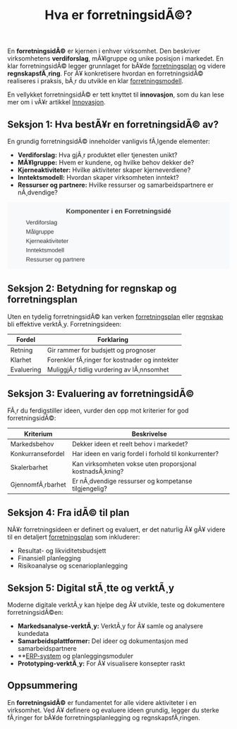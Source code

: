 ﻿---
title: "Hva er forretningsidÃ©?"
meta_title: "Hva er forretningsidÃ©?"
meta_description: 'En **forretningsidÃ©** er kjernen i enhver virksomhet. Den beskriver virksomhetens **verdiforslag**, mÃ¥lgruppe og unike posisjon i markedet. En klar forretning...'
slug: hva-er-forretningside
type: blog
layout: pages/single
---

En **forretningsidÃ©** er kjernen i enhver virksomhet. Den beskriver virksomhetens **verdiforslag**, mÃ¥lgruppe og unike posisjon i markedet. En klar forretningsidÃ© legger grunnlaget for bÃ¥de [forretningsplan](/blogs/regnskap/hva-er-forretningsplan "Hva er Forretningsplan? Komplett Guide til Forretningsplanlegging og RegnskapsoppfÃ¸lging") og videre **regnskapsfÃ¸ring**. For Ã¥ konkretisere hvordan en forretningsidÃ© realiseres i praksis, bÃ¸r du utvikle en klar [forretningsmodell](/blogs/regnskap/hva-er-forretningsmodell "Hva er forretningsmodell? Komplett guide til utforming og evaluering av forretningsmodell for regnskap og virksomhetsstyring").

En vellykket forretningsidÃ© er tett knyttet til **innovasjon**, som du kan lese mer om i vÃ¥r artikkel [Innovasjon](/blogs/regnskap/innovasjon "Innovasjon i Regnskap: En Komplett Guide til Innovasjon i Regnskap og Utviklingskostnader").

## Seksjon 1: Hva bestÃ¥r en forretningsidÃ© av?

En grundig forretningsidÃ© inneholder vanligvis fÃ¸lgende elementer:

* **Verdiforslag:** Hva gjÃ¸r produktet eller tjenesten unikt?
* **MÃ¥lgruppe:** Hvem er kundene, og hvilke behov dekker de?
* **Kjerneaktiviteter:** Hvilke aktiviteter skaper kjerneverdiene?
* **Inntektsmodell:** Hvordan skaper virksomheten inntekt?
* **Ressurser og partnere:** Hvilke ressurser og samarbeidspartnere er nÃ¸dvendige?

![Komponenter i en ForretningsidÃ©](forretningside-komponenter.svg)

## Seksjon 2: Betydning for regnskap og forretningsplan

Uten en tydelig forretningsidÃ© kan verken [forretningsplan](/blogs/regnskap/hva-er-forretningsplan "Hva er Forretningsplan? Komplett Guide til Forretningsplanlegging og RegnskapsoppfÃ¸lging") eller [regnskap](/blogs/regnskap/hva-er-regnskap "Hva er Regnskap? En Dybdeanalyse for Norge") bli effektive verktÃ¸y. Forretningsideen:

| Fordel   | Forklaring                                              |
|----------|----------------------------------------------------------|
| Retning  | Gir rammer for budsjett og prognoser                     |
| Klarhet  | Forenkler fÃ¸ringer for kostnader og inntekter            |
| Evaluering | MuliggjÃ¸r tidlig vurdering av lÃ¸nnsomhet                |

## Seksjon 3: Evaluering av forretningsidÃ©

FÃ¸r du ferdigstiller ideen, vurder den opp mot kriterier for god forretningsidÃ©:

| Kriterium         | Beskrivelse                                            |
|-------------------|--------------------------------------------------------|
| Markedsbehov      | Dekker ideen et reelt behov i markedet?                |
| Konkurransefordel | Har ideen en varig fordel i forhold til konkurrenter? |
| Skalerbarhet      | Kan virksomheten vokse uten proporsjonal kostnadsÃ¸kning? |
| GjennomfÃ¸rbarhet  | Er nÃ¸dvendige ressurser og kompetanse tilgjengelig?     |

## Seksjon 4: Fra idÃ© til plan

NÃ¥r forretningsideen er definert og evaluert, er det naturlig Ã¥ gÃ¥ videre til en detaljert [forretningsplan](/blogs/regnskap/hva-er-forretningsplan "Hva er Forretningsplan? Komplett Guide til Forretningsplanlegging og RegnskapsoppfÃ¸lging") som inkluderer:

* Resultat- og likviditetsbudsjett
* Finansiell planlegging
* Risikoanalyse og scenarioplanlegging

## Seksjon 5: Digital stÃ¸tte og verktÃ¸y

Moderne digitale verktÃ¸y kan hjelpe deg Ã¥ utvikle, teste og dokumentere forretningsidÃ©en:

* **Markedsanalyse-verktÃ¸y:** VerktÃ¸y for Ã¥ samle og analysere kundedata
* **Samarbeidsplattformer:** Del ideer og dokumentasjon med samarbeidspartnere
* **[ERP-system](/blogs/regnskap/hva-er-erp-system "Hva er ERP-system? Komplett Guide til Enterprise Resource Planning") og planleggingsmoduler
* **Prototyping-verktÃ¸y:** For Ã¥ visualisere konsepter raskt

## Oppsummering

En **forretningsidÃ©** er fundamentet for alle videre aktiviteter i en virksomhet. Ved Ã¥ definere og evaluere ideen grundig, legger du sterke fÃ¸ringer for bÃ¥de forretningsplanlegging og regnskapsfÃ¸ringen.
